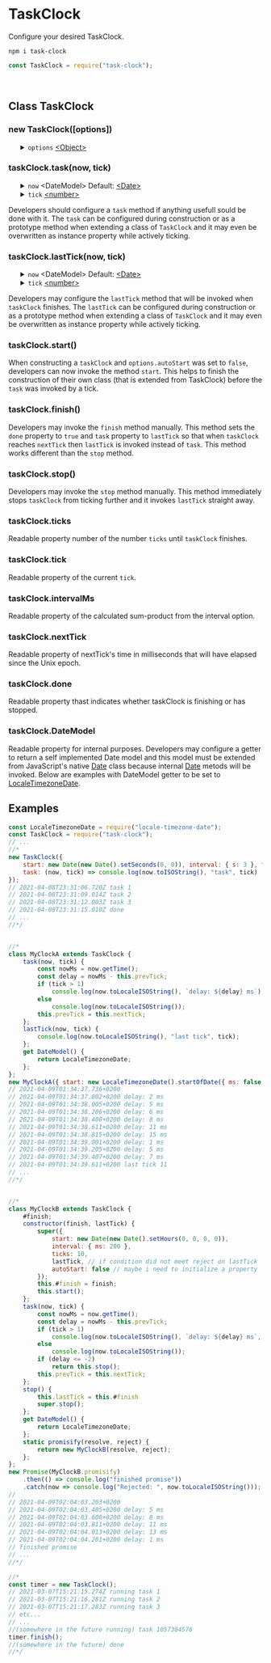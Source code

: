 # TaskClock
Configure your desired TaskClock.
<br>
<pre><code>npm i task-clock</code></pre>

```javascript
const TaskClock = require("task-clock");
```
<br>
<h2>Class TaskClock</h2>
<h3>new TaskClock([options])</h3>
<ul>
	<details>
		<summary>
			<code>options</code> <a href="https://developer.mozilla.org/en-US/docs/Web/JavaScript/Reference/Global_Objects/Object">&lt;Object&gt;</a>
		</summary>
		<ul>
			<details>
				<summary>
					<code>start</code> <a href="https://developer.mozilla.org/en-US/docs/Web/JavaScript/Reference/Global_Objects/Date">&lt;Date&gt;</a> Default: <code>new Date()</code>
				</summary>
				The <code>start</code> option must be an instance of a <a href="https://developer.mozilla.org/en-US/docs/Web/JavaScript/Reference/Global_Objects/Date">Date</a>. If <code>start</code> is a date in the past <code>taskClock</code> calculates when <code>start</code> plus a number of <code>intervalMs</code> surpasses the time it is now and that calculated time is set to be the time of <code>nextTick</code>. If <code>start</code> is a date in the future <code>taskClock</code> waits untill the time it is now surpasses <code>start</code> and start ticking after that. Default for <code>start</code> is the time the instance of <code>taskClock</code> has been created.
			</details>
			<details>
				<summary>
					<code>autoStart</code> <a href="https://developer.mozilla.org/en-US/docs/Web/JavaScript/Data_structures#Boolean_type">&lt;boolean&gt;</a> Default: <code>true</code>
				</summary>
				If <code>false</code> the <code>taskClock</code> is not started straight away but can manually by started by the method <code>taskClock.start</code>. When extending a class from <code>TaskClock</code> this option allows developers to initialize their own class properly before the <code>task</code> was invoked.
			</details>
			<details>
				<summary>
					<code>interval</code> <a href="https://developer.mozilla.org/en-US/docs/Web/JavaScript/Reference/Global_Objects/Object">&lt;Object&gt;</a>
				</summary>
				<ul>
					<details>
						<summary>
							<code>d</code> <a href="https://developer.mozilla.org/en-US/docs/Web/JavaScript/Data_structures#Number_type">&lt;number&gt;</a> Default: <code>0</code>
						</summary>
						Abbreviation for days.
					</details>
					<details>
						<summary>
							<code>h</code> <a href="https://developer.mozilla.org/en-US/docs/Web/JavaScript/Data_structures#Number_type">&lt;number&gt;</a> Default: <code>0</code>
						</summary>
						Abbreviation for hours.
					</details>
					<details>
						<summary>
							<code>m</code> <a href="https://developer.mozilla.org/en-US/docs/Web/JavaScript/Data_structures#Number_type">&lt;number&gt;</a> Default: <code>0</code>
						</summary>
						Abbreviation for minutes.
					</details>
					<details>
						<summary>
							<code>s</code> <a href="https://developer.mozilla.org/en-US/docs/Web/JavaScript/Data_structures#Number_type">&lt;number&gt;</a> Default: <code>0</code>
						</summary>
						Abbreviation for seconds.
					</details>
					<details>
						<summary>
							<code>ms</code> <a href="https://developer.mozilla.org/en-US/docs/Web/JavaScript/Data_structures#Number_type">&lt;number&gt;</a> Default: <code>0</code>
						</summary>
						Abbreviation for milliseconds.
					</details>
				</ul>
				The <code>intervalMs</code> is calculated as the sum-product of each defined parameters and their corresponding milliseconds. The parameters don't require to be integers but can also be decimal numbers. if <code>h</code> is 2.5 hours it's product would result in 9 million millisecons.
			</details>
			<details>
				<summary>
					<code>ticks</code> <a href="https://developer.mozilla.org/en-US/docs/Web/JavaScript/Data_structures#Number_type">&lt;integer&gt;</a> Default: <code>Infinity</code>
				</summary>
				The number of ticks that invoke <code>task</code> untill <code>lastTick</code> is invoked and <code>taskClock</code> stops ticking. Default is <code>Infinity</code> and that is never reached because numbers higher than <a href="https://developer.mozilla.org/en-US/docs/Web/JavaScript/Reference/Global_Objects/Number/MAX_SAFE_INTEGER">MAX_SAFE_INTEGER</a> fail to <a href="https://developer.mozilla.org/en-US/docs/Web/JavaScript/Reference/Operators/Increment">increment</a>.
			</details>
			<details>
				<summary>
					<code>task</code> <a href="https://developer.mozilla.org/en-US/docs/Web/JavaScript/Reference/Global_Objects/Function">&lt;Function&gt;</a>
				</summary>
				<ul>
					<details>
						<summary>
							<code>now</code> &lt;DateModel&gt;</a> Default: <a href="https://developer.mozilla.org/en-US/docs/Web/JavaScript/Reference/Global_Objects/Date">&lt;Date&gt;</a>
						</summary>
						returnes an instance of a <code>DateModel</code> as the first parameter.
					</details>
					<details>
						<summary>
							<code>tick</code> <a href="https://developer.mozilla.org/en-US/docs/Web/JavaScript/Data_structures#Number_type">&lt;number&gt;</a>
						</summary>
						returnes the last <code>tick</code> as the second parameter.
					</details>
				</ul>
				If the <code>task</code> option is a function the created instance of <code>TaskClock</code> will have it's <code>task</code> propery overwriten by the function.
			</details>
			<details>
				<summary>
					<code>lastTick</code> <a href="https://developer.mozilla.org/en-US/docs/Web/JavaScript/Reference/Global_Objects/Function">&lt;Function&gt;</a>
				</summary>
				<ul>
					<details>
						<summary>
							<code>now</code> &lt;DateModel&gt;</a> Default: <a href="https://developer.mozilla.org/en-US/docs/Web/JavaScript/Reference/Global_Objects/Date">&lt;Date&gt;</a>
						</summary>
						returnes an instance of a <code>DateModel</code> as the first parameter.
					</details>
					<details>
						<summary>
							<code>tick</code> <a href="https://developer.mozilla.org/en-US/docs/Web/JavaScript/Data_structures#Number_type">&lt;number&gt;</a>
						</summary>
						returnes the last <code>tick</code> as the second parameter.
					</details>
				</ul>
				If the <code>lastTick</code> option is a function the created instance of <code>TaskClock</code> will have it's <code>lastTick</code> propery overwriten by the function.
			</details>
		</ul>
		Every option is optional and have defaults.
	</details>
</ul>
<h3>taskClock.task(now, tick)</h3>
<ul>
	<details>
		<summary>
			<code>now</code> &lt;DateModel&gt;</a> Default: <a href="https://developer.mozilla.org/en-US/docs/Web/JavaScript/Reference/Global_Objects/Date">&lt;Date&gt;</a>
		</summary>
		returnes an instance of a <code>DateModel</code> as the first parameter.
	</details>
	<details>
		<summary>
			<code>tick</code> <a href="https://developer.mozilla.org/en-US/docs/Web/JavaScript/Data_structures#Number_type">&lt;number&gt;</a>
		</summary>
		returnes the n-th <code>tick</code> as the second parameter, starting from 1, 2, 3 etc.
	</details>
</ul>
Developers should configure a <code>task</code> method if anything usefull sould be done with it. The <code>task</code> can be configured during construction or as a prototype method when extending a class of <code>TaskClock</code> and it may even be overwritten as instance property while actively ticking. 
<h3>taskClock.lastTick(now, tick)</h3>
<ul>
	<details>
		<summary>
			<code>now</code> &lt;DateModel&gt;</a> Default: <a href="https://developer.mozilla.org/en-US/docs/Web/JavaScript/Reference/Global_Objects/Date">&lt;Date&gt;</a>
		</summary>
		returnes an instance of a <code>DateModel</code> as the first parameter.
	</details>
	<details>
		<summary>
			<code>tick</code> <a href="https://developer.mozilla.org/en-US/docs/Web/JavaScript/Data_structures#Number_type">&lt;number&gt;</a>
		</summary>
		returnes the last <code>tick</code> as the second parameter.
	</details>
</ul>
Developers may configure the <code>lastTick</code> method that will be invoked when <code>taskClock</code> finishes. The <code>lastTick</code> can be configured during construction or as a prototype method when extending a class of <code>TaskClock</code> and it may even be overwritten as instance property while actively ticking.
<h3>taskClock.start()</h3>
When constructing a <code>taskClock</code> and <code>options.autoStart</code> was set to <code>false</code>, developers can now invoke the method <code>start</code>. This helps to finish the construction of their own class (that is extended from TaskClock) before the <code>task</code> was invoked by a tick.
<h3>taskClock.finish()</h3>
Developers may invoke the <code>finish</code> method manually. This method sets the <code>done</code> property to <code>true</code> and <code>task</code> property to <code>lastTick</code> so that when <code>taskClock</code> reaches <code>nextTick</code> then <code>lastTick</code> is invoked instead of <code>task</code>. This method works different than the <code>stop</code> method.
<h3>taskClock.stop()</h3>
Developers may invoke the <code>stop</code> method manually. This method immediately stops <code>taskClock</code> from ticking further and it invokes <code>lastTick</code> straight away.
<h3>taskClock.ticks</h3>
Readable property number of the number <code>ticks</code> until <code>taskClock</code> finishes. 
<h3>taskClock.tick</h3>
Readable property of the current <code>tick</code>.
<h3>taskClock.intervalMs</h3>
Readable property of the calculated sum-product from the interval option.
<h3>taskClock.nextTick</h3>
Readable property of nextTick's time in milliseconds that will have elapsed since the Unix epoch.  
<h3>taskClock.done</h3>
Readable property thast indicates whether taskClock is finishing or has stopped.
<h3>taskClock.DateModel</h3>
Readable property for internal purposes. Developers may configure a getter to return a self implemented Date model and this model must be extended from JavaScript's native <a href="https://developer.mozilla.org/en-US/docs/Web/JavaScript/Reference/Global_Objects/Date">Date</a> class because internal <a href="https://developer.mozilla.org/en-US/docs/Web/JavaScript/Reference/Global_Objects/Date">Date</a> metods will be invoked. Below are examples with DateModel getter to be set to <a href="https://www.npmjs.com/package/locale-timezone-date">LocaleTimezoneDate</a>.
<h2>Examples</h2>

```javascript
const LocaleTimezoneDate = require("locale-timezone-date");
const TaskClock = require("task-clock");
// ...
//*
new TaskClock({
	start: new Date(new Date().setSeconds(0, 0)), interval: { s: 3 }, ticks: 3,
	task: (now, tick) => console.log(now.toISOString(), "task", tick)
});
// 2021-04-08T23:31:06.720Z task 1
// 2021-04-08T23:31:09.014Z task 2
// 2021-04-08T23:31:12.003Z task 3
// 2021-04-08T23:31:15.010Z done
// ...
//*/


//*
class MyClockA extends TaskClock {
	task(now, tick) {
		const nowMs = now.getTime();
		const delay = nowMs - this.prevTick;
		if (tick > 1)
			console.log(now.toLocaleISOString(), `delay: ${delay} ms`);
		else
			console.log(now.toLocaleISOString());
		this.prevTick = this.nextTick;
	};
	lastTick(now, tick) {
		console.log(now.toLocaleISOString(), "last tick", tick);
	};
	get DateModel() {
		return LocaleTimezoneDate;
	};
};
new MyClockA({ start: new LocaleTimezoneDate().startOfDate({ ms: false }), interval: { ms: 200 }, ticks: 10 });
// 2021-04-09T01:34:37.736+0200
// 2021-04-09T01:34:37.802+0200 delay: 2 ms
// 2021-04-09T01:34:38.005+0200 delay: 5 ms
// 2021-04-09T01:34:38.206+0200 delay: 6 ms
// 2021-04-09T01:34:38.408+0200 delay: 8 ms
// 2021-04-09T01:34:38.611+0200 delay: 11 ms
// 2021-04-09T01:34:38.815+0200 delay: 15 ms
// 2021-04-09T01:34:39.001+0200 delay: 1 ms
// 2021-04-09T01:34:39.205+0200 delay: 5 ms
// 2021-04-09T01:34:39.407+0200 delay: 7 ms
// 2021-04-09T01:34:39.611+0200 last tick 11
// ...
//*/


//*
class MyClockB extends TaskClock {
	#finish;
	constructor(finish, lastTick) {
		super({
			start: new Date(new Date().setHours(0, 0, 0, 0)),
			interval: { ms: 200 },
			ticks: 10,
			lastTick, // if condition did not meet reject on lastTick
			autoStart: false // maybe i need to initialize a property
		});
		this.#finish = finish;
		this.start();
	};
	task(now, tick) {
		const nowMs = now.getTime();
		const delay = nowMs - this.prevTick;
		if (tick > 1)
			console.log(now.toLocaleISOString(), `delay: ${delay} ms`, tick);
		else
			console.log(now.toLocaleISOString());
		if (delay <= -2)
			return this.stop();
		this.prevTick = this.nextTick;
	};
	stop() {
		this.lastTick = this.#finish
		super.stop();
	};
	get DateModel() {
		return LocaleTimezoneDate;
	};
	static promisify(resolve, reject) {
		return new MyClockB(resolve, reject);
	};
};
new Promise(MyClockB.promisify)
	.then(() => console.log("finished promise"))
	.catch(now => console.log("Rejected: ", now.toLocaleISOString()));
//
// 2021-04-09T02:04:03.203+0200
// 2021-04-09T02:04:03.405+0200 delay: 5 ms
// 2021-04-09T02:04:03.608+0200 delay: 8 ms
// 2021-04-09T02:04:03.811+0200 delay: 11 ms
// 2021-04-09T02:04:04.013+0200 delay: 13 ms
// 2021-04-09T02:04:04.201+0200 delay: 1 ms
// finished promise
// ...
//*/

//*
const timer = new TaskClock();
// 2021-03-07T15:21:15.274Z running task 1
// 2021-03-07T15:21:16.281Z running task 2
// 2021-03-07T15:21:17.283Z running task 3
// etc...
// ...
//(somewhere in the future running) task 1057304576
timer.finish();
//(somewhere in the future) done
//*/
```